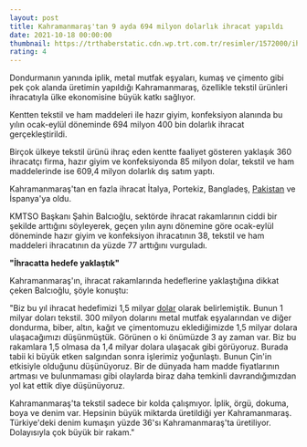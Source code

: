 ```yaml
--- 
layout: post
title: Kahramanmaraş'tan 9 ayda 694 milyon dolarlık ihracat yapıldı
date: 2021-10-18 00:00:00
thumbnail: https://trthaberstatic.cdn.wp.trt.com.tr/resimler/1572000/ihracat-aa-1572617.jpg
rating: 4
---
```

<p>
	Dondurmanın yanında iplik, metal mutfak eşyaları, kumaş ve çimento gibi pek çok alanda üretimin yapıldığı Kahramanmaraş, özellikle tekstil ürünleri ihracatıyla ülke ekonomisine büyük katkı sağlıyor.</p>
<p>
	Kentten tekstil ve ham maddeleri ile hazır giyim, konfeksiyon alanında bu yılın ocak-eylül döneminde 694 milyon 400 bin dolarlık ihracat gerçekleştirildi.</p>
<p>
	Birçok ülkeye tekstil ürünü ihraç eden kentte faaliyet gösteren yaklaşık 360 ihracatçı firma, hazır giyim ve konfeksiyonda 85 milyon dolar, tekstil ve ham maddelerinde ise 609,4 milyon dolarlık dış satım yaptı.</p>
<p>
	Kahramanmaraş'tan en fazla ihracat İtalya, Portekiz, Bangladeş, <a href="https://www.trthaber.com/etiket/pakistan/" target="_blank">Pakistan</a> ve İspanya'ya oldu.</p>
<p>
	KMTSO Başkanı Şahin Balcıoğlu, sektörde ihracat rakamlarının ciddi bir şekilde arttığını söyleyerek, geçen yılın aynı dönemine göre ocak-eylül döneminde hazır giyim ve konfeksiyon ihracatının 38, tekstil ve ham maddeleri ihracatının da yüzde 77 arttığını vurguladı.</p>
<p>
	<strong>"İhracatta hedefe yaklaştık"</strong></p>
<p>
	Kahramanmaraş'ın, ihracat rakamlarında hedeflerine yaklaştığına dikkat çeken Balcıoğlu, şöyle konuştu:</p>
<p>
	"Biz bu yıl ihracat hedefimizi 1,5 milyar <a href="https://www.trthaber.com/etiket/dolar/" target="_blank">dolar</a> olarak belirlemiştik. Bunun 1 milyar doları tekstil. 300 milyon dolarını metal mutfak eşyalarından ve diğer dondurma, biber, altın, kağıt ve çimentomuzu eklediğimizde 1,5 milyar dolara ulaşacağımızı düşünmüştük. Görünen o ki önümüzde 3 ay zaman var. Biz bu rakamlara 1,5 olmasa da 1,4 milyar dolara ulaşacak gibi görüyoruz. Burada tabii ki büyük etken salgından sonra işlerimiz yoğunlaştı. Bunun Çin'in etkisiyle olduğunu düşünüyoruz. Bir de dünyada ham madde fiyatlarının artması ve bulunmaması gibi olaylarda biraz daha temkinli davrandığımızdan yol kat ettik diye düşünüyoruz.</p>
<p>
	Kahramanmaraş'ta tekstil sadece bir kolda çalışmıyor. İplik, örgü, dokuma, boya ve denim var. Hepsinin büyük miktarda üretildiği yer Kahramanmaraş. Türkiye'deki denim kumaşın yüzde 36'sı Kahramanmaraş'ta üretiliyor. Dolayısıyla çok büyük bir rakam."</p>
